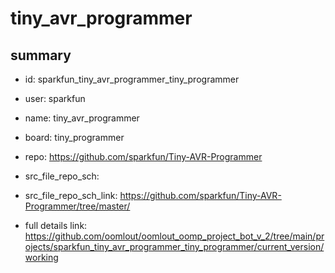 # tiny_avr_programmer
 
## summary 
* id: sparkfun_tiny_avr_programmer_tiny_programmer
* user: sparkfun
* name: tiny_avr_programmer
* board: tiny_programmer
* repo: https://github.com/sparkfun/Tiny-AVR-Programmer



* src_file_repo_sch: 
* src_file_repo_sch_link: https://github.com/sparkfun/Tiny-AVR-Programmer/tree/master/
* full details link: https://github.com/oomlout/oomlout_oomp_project_bot_v_2/tree/main/projects/sparkfun_tiny_avr_programmer_tiny_programmer/current_version/working  







